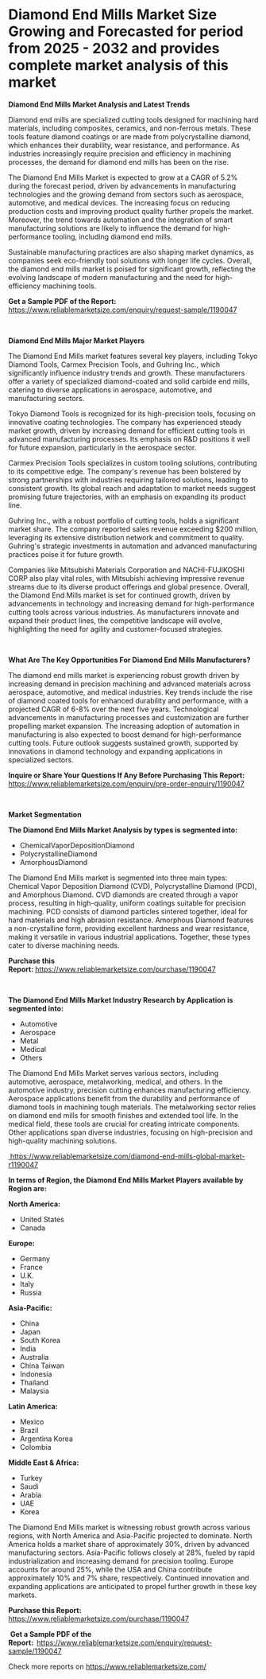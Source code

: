 <p><h1>Diamond End Mills Market Size Growing and Forecasted for period from 2025 - 2032 and provides complete market analysis of this market</h1></p><p><strong>Diamond End Mills Market Analysis and Latest Trends</strong></p>
<p><p>Diamond end mills are specialized cutting tools designed for machining hard materials, including composites, ceramics, and non-ferrous metals. These tools feature diamond coatings or are made from polycrystalline diamond, which enhances their durability, wear resistance, and performance. As industries increasingly require precision and efficiency in machining processes, the demand for diamond end mills has been on the rise.</p><p>The Diamond End Mills Market is expected to grow at a CAGR of 5.2% during the forecast period, driven by advancements in manufacturing technologies and the growing demand from sectors such as aerospace, automotive, and medical devices. The increasing focus on reducing production costs and improving product quality further propels the market. Moreover, the trend towards automation and the integration of smart manufacturing solutions are likely to influence the demand for high-performance tooling, including diamond end mills.</p><p>Sustainable manufacturing practices are also shaping market dynamics, as companies seek eco-friendly tool solutions with longer life cycles. Overall, the diamond end mills market is poised for significant growth, reflecting the evolving landscape of modern manufacturing and the need for high-efficiency machining tools.</p></p>
<p><strong>Get a Sample PDF of the Report:&nbsp;</strong> <a href="https://www.reliablemarketsize.com/enquiry/request-sample/1190047?utm_campaign=3351&utm_medium=2&utm_source=Github&utm_content=ia&utm_term=10042025&utm_id=diamond-end-mills">https://www.reliablemarketsize.com/enquiry/request-sample/1190047</a></p>
<p>&nbsp;</p>
<p><strong>Diamond End Mills Major Market Players</strong></p>
<p><p>The Diamond End Mills market features several key players, including Tokyo Diamond Tools, Carmex Precision Tools, and Guhring Inc., which significantly influence industry trends and growth. These manufacturers offer a variety of specialized diamond-coated and solid carbide end mills, catering to diverse applications in aerospace, automotive, and manufacturing sectors.</p><p>Tokyo Diamond Tools is recognized for its high-precision tools, focusing on innovative coating technologies. The company has experienced steady market growth, driven by increasing demand for efficient cutting tools in advanced manufacturing processes. Its emphasis on R&D positions it well for future expansion, particularly in the aerospace sector.</p><p>Carmex Precision Tools specializes in custom tooling solutions, contributing to its competitive edge. The company's revenue has been bolstered by strong partnerships with industries requiring tailored solutions, leading to consistent growth. Its global reach and adaptation to market needs suggest promising future trajectories, with an emphasis on expanding its product line.</p><p>Guhring Inc., with a robust portfolio of cutting tools, holds a significant market share. The company reported sales revenue exceeding $200 million, leveraging its extensive distribution network and commitment to quality. Guhring's strategic investments in automation and advanced manufacturing practices poise it for future growth.</p><p>Companies like Mitsubishi Materials Corporation and NACHI-FUJIKOSHI CORP also play vital roles, with Mitsubishi achieving impressive revenue streams due to its diverse product offerings and global presence. Overall, the Diamond End Mills market is set for continued growth, driven by advancements in technology and increasing demand for high-performance cutting tools across various industries. As manufacturers innovate and expand their product lines, the competitive landscape will evolve, highlighting the need for agility and customer-focused strategies.</p></p>
<p>&nbsp;</p>
<p><strong>What Are The Key Opportunities For Diamond End Mills Manufacturers?</strong></p>
<p><p>The diamond end mills market is experiencing robust growth driven by increasing demand in precision machining and advanced materials across aerospace, automotive, and medical industries. Key trends include the rise of diamond coated tools for enhanced durability and performance, with a projected CAGR of 6-8% over the next five years. Technological advancements in manufacturing processes and customization are further propelling market expansion. The increasing adoption of automation in manufacturing is also expected to boost demand for high-performance cutting tools. Future outlook suggests sustained growth, supported by innovations in diamond technology and expanding applications in specialized sectors.</p></p>
<p><strong>Inquire or Share Your Questions If Any Before Purchasing This Report:</strong> <a href="https://www.reliablemarketsize.com/enquiry/pre-order-enquiry/1190047?utm_campaign=3351&utm_medium=2&utm_source=Github&utm_content=ia&utm_term=10042025&utm_id=diamond-end-mills">https://www.reliablemarketsize.com/enquiry/pre-order-enquiry/1190047</a></p>
<p>&nbsp;</p>
<p><strong>Market Segmentation</strong></p>
<p><strong>The Diamond End Mills Market Analysis by types is segmented into:</strong></p>
<p><ul><li>ChemicalVaporDepositionDiamond</li><li>PolycrystallineDiamond</li><li>AmorphousDiamond</li></ul></p>
<p><p>The Diamond End Mills market is segmented into three main types: Chemical Vapor Deposition Diamond (CVD), Polycrystalline Diamond (PCD), and Amorphous Diamond. CVD diamonds are created through a vapor process, resulting in high-quality, uniform coatings suitable for precision machining. PCD consists of diamond particles sintered together, ideal for hard materials and high abrasion resistance. Amorphous Diamond features a non-crystalline form, providing excellent hardness and wear resistance, making it versatile in various industrial applications. Together, these types cater to diverse machining needs.</p></p>
<p><strong>Purchase this Report:&nbsp;</strong><a href="https://www.reliablemarketsize.com/purchase/1190047?utm_campaign=3351&utm_medium=2&utm_source=Github&utm_content=ia&utm_term=10042025&utm_id=diamond-end-mills">https://www.reliablemarketsize.com/purchase/1190047</a></p>
<p>&nbsp;</p>
<p><strong>The Diamond End Mills Market Industry Research by Application is segmented into:</strong></p>
<p><ul><li>Automotive</li><li>Aerospace</li><li>Metal</li><li>Medical</li><li>Others</li></ul></p>
<p><p>The Diamond End Mills Market serves various sectors, including automotive, aerospace, metalworking, medical, and others. In the automotive industry, precision cutting enhances manufacturing efficiency. Aerospace applications benefit from the durability and performance of diamond tools in machining tough materials. The metalworking sector relies on diamond end mills for smooth finishes and extended tool life. In the medical field, these tools are crucial for creating intricate components. Other applications span diverse industries, focusing on high-precision and high-quality machining solutions.</p></p>
<p><a href="https://www.reliablemarketsize.com/diamond-end-mills-global-market-r1190047?utm_campaign=3351&utm_medium=2&utm_source=Github&utm_content=ia&utm_term=10042025&utm_id=diamond-end-mills">&nbsp;https://www.reliablemarketsize.com/diamond-end-mills-global-market-r1190047</a></p>
<p><strong>In terms of Region, the Diamond End Mills Market Players available by Region are:</strong></p>
<p>
    <p> <strong> North America: </strong>
        <ul>
            <li>United States</li>
            <li>Canada</li>
        </ul>
        </p> 
    <p> <strong> Europe: </strong>
        <ul>
            <li>Germany</li>
            <li>France</li>
            <li>U.K.</li>
            <li>Italy</li>
            <li>Russia</li>
        </ul>
        </p> 
    <p> <strong> Asia-Pacific: </strong>
        <ul>
            <li>China</li>
            <li>Japan</li>
            <li>South Korea</li>
            <li>India</li>
            <li>Australia</li>
            <li>China Taiwan</li>
            <li>Indonesia</li>
            <li>Thailand</li>
            <li>Malaysia</li>
        </ul>
        </p> 
    <p> <strong> Latin America: </strong>
        <ul>
            <li>Mexico</li>
            <li>Brazil</li>
            <li>Argentina Korea</li>
            <li>Colombia</li>
        </ul>
        </p> 
    <p> <strong> Middle East & Africa: </strong>
        <ul>
            <li>Turkey</li>
            <li>Saudi</li>
            <li>Arabia</li>
            <li>UAE</li>
            <li>Korea</li>
        </ul>
    </p>
    </p>
<p><p>The Diamond End Mills market is witnessing robust growth across various regions, with North America and Asia-Pacific projected to dominate. North America holds a market share of approximately 30%, driven by advanced manufacturing sectors. Asia-Pacific follows closely at 28%, fueled by rapid industrialization and increasing demand for precision tooling. Europe accounts for around 25%, while the USA and China contribute approximately 10% and 7% share, respectively. Continued innovation and expanding applications are anticipated to propel further growth in these key markets.</p></p>
<p><strong>Purchase this Report: </strong><a href="https://www.reliablemarketsize.com/purchase/1190047?utm_campaign=3351&utm_medium=2&utm_source=Github&utm_content=ia&utm_term=10042025&utm_id=diamond-end-mills">https://www.reliablemarketsize.com/purchase/1190047</a></p>
<p>&nbsp;<strong>Get a Sample PDF of the Report:&nbsp;&nbsp;</strong><a href="https://www.reliablemarketsize.com/enquiry/request-sample/1190047?utm_campaign=3351&utm_medium=2&utm_source=Github&utm_content=ia&utm_term=10042025&utm_id=diamond-end-mills">https://www.reliablemarketsize.com/enquiry/request-sample/1190047</a></p>
<p><strong></strong></p>
<p>Check more reports on <a href="https://www.reliablemarketsize.com/?utm_campaign=3351&utm_medium=2&utm_source=Github&utm_content=ia&utm_term=10042025&utm_id=diamond-end-mills">https://www.reliablemarketsize.com/</a></p>